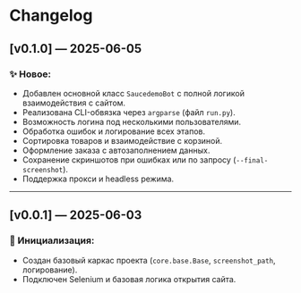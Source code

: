 # Changelog

## [v0.1.0] — 2025-06-05

### ✨ Новое:
- Добавлен основной класс `SaucedemoBot` с полной логикой взаимодействия с сайтом.
- Реализована CLI-обвязка через `argparse` (файл `run.py`).
- Возможность логина под несколькими пользователями.
- Обработка ошибок и логирование всех этапов.
- Сортировка товаров и взаимодействие с корзиной.
- Оформление заказа с автозаполнением данных.
- Сохранение скриншотов при ошибках или по запросу (`--final-screenshot`).
- Поддержка прокси и headless режима.

---

## [v0.0.1] — 2025-06-03

### 🔧 Инициализация:
- Создан базовый каркас проекта (`core.base.Base`, `screenshot_path`, логирование).
- Подключен Selenium и базовая логика открытия сайта.